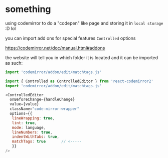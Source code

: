 # something

using codemirror to do a "codepen" like page and storing it in ```local storage``` :D lol

you can import add ons for special features ```Controlled``` options

https://codemirror.net/doc/manual.html#addons

the website will tell you in which folder it is located and it can be imported as such:

```javascript
import 'codemirror/addon/edit/matchtags.js'
```

```javascript
import { Controlled as ControlledEditor } from 'react-codemirror2'
import 'codemirror/addon/edit/matchtags.js'

<ControlledEditor 
  onBeforeChange={handleChange}
  value={value}
  className="code-mirror-wrapper"
  options={{
   lineWrapping: true,
   lint: true,
   mode: language,
   lineNumbers: true,
   indentWithTabs: true,
   matchTags: true       // <-----
   }}
/>
```
